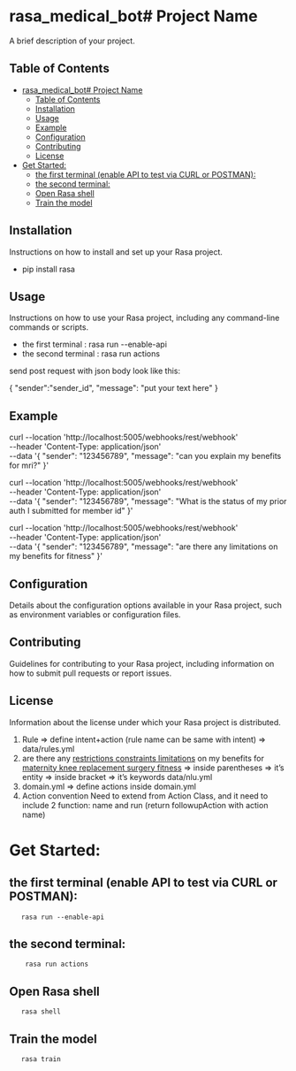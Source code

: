 # rasa_medical_bot# Project Name

A brief description of your project.

## Table of Contents

- [rasa\_medical\_bot# Project Name](#rasa_medical_bot-project-name)
  - [Table of Contents](#table-of-contents)
  - [Installation](#installation)
  - [Usage](#usage)
  - [Example](#example)
  - [Configuration](#configuration)
  - [Contributing](#contributing)
  - [License](#license)
- [Get Started:](#get-started)
  - [the first terminal (enable API to test via CURL or POSTMAN):](#the-first-terminal-enable-api-to-test-via-curl-or-postman)
  - [the second terminal:](#the-second-terminal)
  - [Open Rasa shell](#open-rasa-shell)
  - [Train the model](#train-the-model)

## Installation

Instructions on how to install and set up your Rasa project.
- pip install rasa

## Usage

Instructions on how to use your Rasa project, including any command-line commands or scripts.
- the first terminal : rasa run --enable-api
- the second terminal : rasa run actions

send post request with json body look like this:

{
    "sender":"sender_id",
    "message": "put your text here"
}

## Example

curl --location 'http://localhost:5005/webhooks/rest/webhook' \
--header 'Content-Type: application/json' \
--data '{
    "sender": "123456789",
    "message": "can you explain my benefits for mri?"
}'

curl --location 'http://localhost:5005/webhooks/rest/webhook' \
--header 'Content-Type: application/json' \
--data '{
    "sender": "123456789",
    "message": "What is the status of my prior auth I submitted for member id"
}'

curl --location 'http://localhost:5005/webhooks/rest/webhook' \
--header 'Content-Type: application/json' \
--data '{
    "sender": "123456789",
    "message": "are there any limitations on my benefits for fitness"
}'


## Configuration

Details about the configuration options available in your Rasa project, such as environment variables or configuration files.

## Contributing

Guidelines for contributing to your Rasa project, including information on how to submit pull requests or report issues.

## License

Information about the license under which your Rasa project is distributed.


1. Rule => define intent+action (rule name can be same with intent) => data/rules.yml
2. are there any [restrictions constraints limitations](limitations) on my benefits for [maternity knee replacement surgery fitness](benefits)
   => inside parentheses => it’s entity 
   => inside bracket => it’s keywords
     data/nlu.yml
 3. domain.yml => define actions inside domain.yml
4. Action convention 
Need to extend from Action Class, and it need to include 2 function: name and run (return followupAction with action name)

# Get Started:

## the first terminal (enable API to test via CURL or POSTMAN):
    
```   
   rasa run --enable-api
```

## the second terminal: 
   
```
    rasa run actions
```

## Open Rasa shell

```
   rasa shell
```

## Train the model

```
   rasa train 
```
